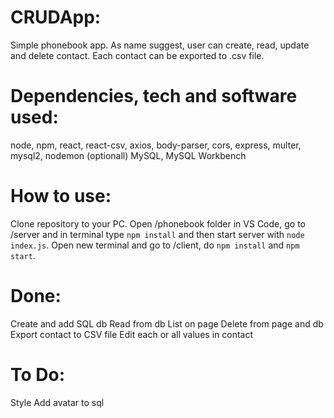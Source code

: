 # CRUDApp:
Simple phonebook app. 
As name suggest, user can create, read, update and delete contact. Each contact can be exported to .csv file.

# Dependencies, tech and software used:
node, npm, react, react-csv, axios, body-parser, cors, express, multer, mysql2, nodemon (optionall)
MySQL, MySQL Workbench

# How to use:
Clone repository to your PC.
Open /phonebook folder in VS Code, go to /server and in terminal type ```npm install``` and then start server with ```node index.js```. 
Open new terminal and go to /client, do ```npm install``` and ```npm start```.

# Done:
Create and add SQL db
Read from db
List on page
Delete from page and db
Export contact to CSV file
Edit each or all values in contact

# To Do:
Style
Add avatar to sql
